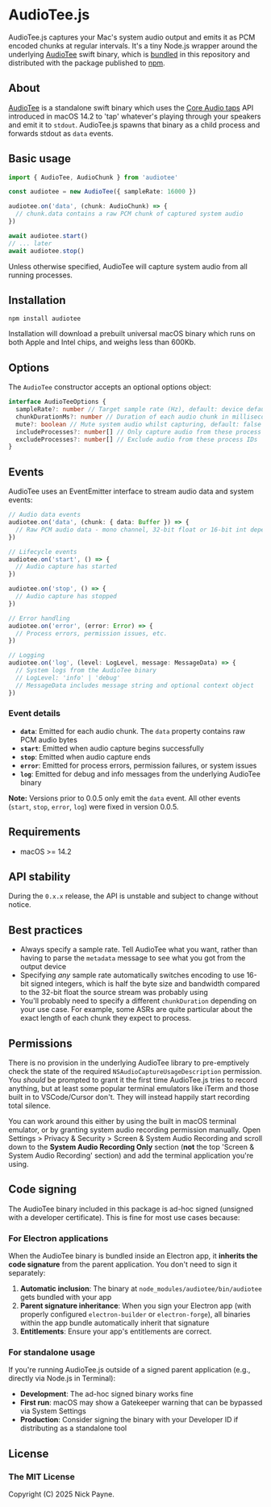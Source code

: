 # AudioTee.js

AudioTee.js captures your Mac's system audio output and emits it as PCM encoded chunks at regular intervals. It's a tiny Node.js wrapper around the underlying [AudioTee](https://github.com/makeusabrew/audiotee) swift binary, which is [bundled](./bin) in this repository and distributed with the package published to [npm](https://www.npmjs.com/package/audiotee).

## About

[AudioTee](https://github.com/makeusabrew/audiotee) is a standalone swift binary which uses the [Core Audio taps](https://developer.apple.com/documentation/coreaudio/capturing-system-audio-with-core-audio-taps) API introduced in macOS 14.2 to 'tap' whatever's playing through your speakers and emit it to `stdout`. AudioTee.js spawns that binary as a child process and forwards stdout as `data` events.

## Basic usage

```ts
import { AudioTee, AudioChunk } from 'audiotee'

const audiotee = new AudioTee({ sampleRate: 16000 })

audiotee.on('data', (chunk: AudioChunk) => {
  // chunk.data contains a raw PCM chunk of captured system audio
})

await audiotee.start()
// ... later
await audiotee.stop()
```

Unless otherwise specified, AudioTee will capture system audio from all running processes.

## Installation

`npm install audiotee`

Installation will download a prebuilt universal macOS binary which runs on both Apple and Intel chips, and weighs less than 600Kb.

## Options

The `AudioTee` constructor accepts an optional options object:

```ts
interface AudioTeeOptions {
  sampleRate?: number // Target sample rate (Hz), default: device default
  chunkDurationMs?: number // Duration of each audio chunk in milliseconds, defaults to 200
  mute?: boolean // Mute system audio whilst capturing, default: false
  includeProcesses?: number[] // Only capture audio from these process IDs
  excludeProcesses?: number[] // Exclude audio from these process IDs
}
```

## Events

AudioTee uses an EventEmitter interface to stream audio data and system events:

```ts
// Audio data events
audiotee.on('data', (chunk: { data: Buffer }) => {
  // Raw PCM audio data - mono channel, 32-bit float or 16-bit int depending on conversion
})

// Lifecycle events
audiotee.on('start', () => {
  // Audio capture has started
})

audiotee.on('stop', () => {
  // Audio capture has stopped
})

// Error handling
audiotee.on('error', (error: Error) => {
  // Process errors, permission issues, etc.
})

// Logging
audiotee.on('log', (level: LogLevel, message: MessageData) => {
  // System logs from the AudioTee binary
  // LogLevel: 'info' | 'debug'
  // MessageData includes message string and optional context object
})
```

### Event details

- **`data`**: Emitted for each audio chunk. The `data` property contains raw PCM audio bytes
- **`start`**: Emitted when audio capture begins successfully
- **`stop`**: Emitted when audio capture ends
- **`error`**: Emitted for process errors, permission failures, or system issues
- **`log`**: Emitted for debug and info messages from the underlying AudioTee binary

**Note:** Versions prior to 0.0.5 only emit the `data` event. All other events (`start`, `stop`, `error`, `log`) were fixed in version 0.0.5.

## Requirements

- macOS >= 14.2

## API stability

During the `0.x.x` release, the API is unstable and subject to change without notice.

## Best practices

- Always specify a sample rate. Tell AudioTee what you want, rather than having to parse the
  `metadata` message to see what you got from the output device
- Specifying _any_ sample rate automatically switches encoding to use 16-bit signed integers, which is half the byte size and bandwidth compared to the 32-bit float the source stream was probably using
- You'll probably need to specify a different `chunkDuration` depending on your use case. For example, some ASRs are quite particular about the exact length of each chunk they expect to process.

## Permissions

There is no provision in the underlying AudioTee library to pre-emptively check the state of the required `NSAudioCaptureUsageDescription` permission. You _should_ be prompted to grant it the first time AudioTee.js tries to record anything, but at least some popular terminal emulators like iTerm and those built in to VSCode/Cursor don't. They will instead happily start recording total silence.

You can work around this either by using the built in macOS terminal emulator, or by granting system audio recording permission manually. Open Settings > Privacy & Security > Screen & System Audio Recording and scroll down to the **System Audio Recording Only** section (**not** the top 'Screen & System Audio Recording' section) and add the terminal application you're using.

## Code signing

The AudioTee binary included in this package is ad-hoc signed (unsigned with a developer certificate). This is fine for most use cases because:

### For Electron applications

When the AudioTee binary is bundled inside an Electron app, it **inherits the code signature** from the parent application. You don't need to sign it separately:

1. **Automatic inclusion**: The binary at `node_modules/audiotee/bin/audiotee` gets bundled with your app
2. **Parent signature inheritance**: When you sign your Electron app (with properly configured `electron-builder` or `electron-forge`), all binaries within the app bundle automatically inherit that signature
3. **Entitlements**: Ensure your app's entitlements are correct.

### For standalone usage

If you're running AudioTee.js outside of a signed parent application (e.g., directly via Node.js in Terminal):

- **Development**: The ad-hoc signed binary works fine
- **First run**: macOS may show a Gatekeeper warning that can be bypassed via System Settings
- **Production**: Consider signing the binary with your Developer ID if distributing as a standalone tool

## License

### The MIT License

Copyright (C) 2025 Nick Payne.
